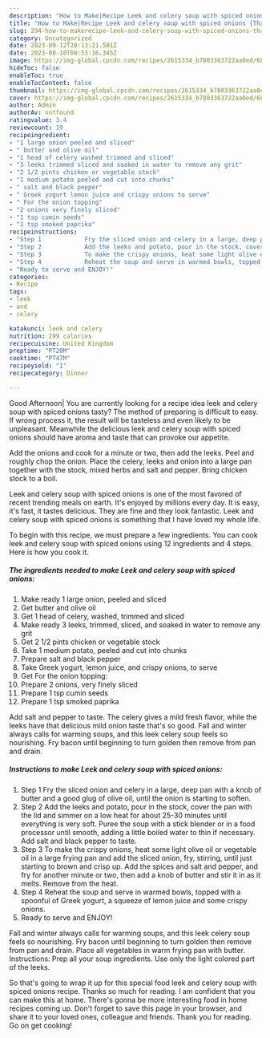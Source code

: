 ```yaml
---
description: "How to Make|Recipe Leek and celery soup with spiced onions {That is Simple"
title: "How to Make|Recipe Leek and celery soup with spiced onions {That is Simple"
slug: 294-how-to-makerecipe-leek-and-celery-soup-with-spiced-onions-that-is-simple
category: Uncategorized
date: 2023-09-12T20:13:21.501Z
date: 2023-08-10T00:53:16.345Z
image: https://img-global.cpcdn.com/recipes/2615334_b7803363722aa0ed/680x482cq70/leek-and-celery-soup-with-spiced-onions-recipe-main-photo.jpg
hideToc: false
enableToc: true
enableTocContent: false
thumbnail: https://img-global.cpcdn.com/recipes/2615334_b7803363722aa0ed/680x482cq70/leek-and-celery-soup-with-spiced-onions-recipe-main-photo.jpg
cover: https://img-global.cpcdn.com/recipes/2615334_b7803363722aa0ed/680x482cq70/leek-and-celery-soup-with-spiced-onions-recipe-main-photo.jpg
author: Admin
authorAv: notfound
ratingvalue: 3.4
reviewcount: 19
recipeingredient:
- "1 large onion peeled and sliced"
- " butter and olive oil"
- "1 head of celery washed trimmed and sliced"
- "3 leeks trimmed sliced and soaked in water to remove any grit"
- "2 1/2 pints chicken or vegetable stock"
- "1 medium potato peeled and cut into chunks"
- " salt and black pepper"
- " Greek yogurt lemon juice and crispy onions to serve"
- " For the onion topping"
- "2 onions very finely sliced"
- "1 tsp cumin seeds"
- "1 tsp smoked paprika"
recipeinstructions:
- "Step 1            Fry the sliced onion and celery in a large, deep pan with a knob of butter and a good glug of olive oil, until the onion is starting to soften."
- "Step 2            Add the leeks and potato, pour in the stock, cover the pan with the lid and simmer on a low heat for about 25-30 minutes until everything is very soft. Puree the soup with a stick blender or in a food processor until smooth, adding a little boiled water to thin if necessary. Add salt and black pepper to taste."
- "Step 3            To make the crispy onions, heat some light olive oil or vegetable oil in a large frying pan and add the sliced onion, fry, stirring, until just starting to brown and crisp up. Add the spices and salt and pepper, and fry for another minute or two, then add a knob of butter and stir it in as it melts. Remove from the heat."
- "Step 4            Reheat the soup and serve in warmed bowls, topped with a spoonful of Greek yogurt, a squeeze of lemon juice and some crispy onions."
- "Ready to serve and ENJOY!"
categories:
- Recipe
tags:
- leek
- and
- celery

katakunci: leek and celery 
nutrition: 299 calories
recipecuisine: United Kingdom
preptime: "PT20M"
cooktime: "PT47M"
recipeyield: "1"
recipecategory: Dinner

---
```



Good Afternoon| You are currently looking for a recipe idea leek and celery soup with spiced onions tasty? The method of preparing is difficult to easy. If wrong process it, the result will be tasteless and even likely to be unpleasant. Meanwhile the delicious leek and celery soup with spiced onions should have aroma and taste that can provoke our appetite.





Add the onions and cook for a minute or two, then add the leeks. Peel and roughly chop the onion. Place the celery, leeks and onion into a large pan together with the stock, mixed herbs and salt and pepper. Bring chicken stock to a boil.

Leek and celery soup with spiced onions is one of the most favored of recent trending meals on earth. It's enjoyed by millions every day. It is easy, it's fast, it tastes delicious. They are fine and they look fantastic. Leek and celery soup with spiced onions is something that I have loved my whole life.


To begin with this recipe, we must prepare a few ingredients. You can cook leek and celery soup with spiced onions using 12 ingredients and 4 steps. Here is how you cook it.

<!--inarticleads1-->

##### The ingredients needed to make Leek and celery soup with spiced onions:

1. Make ready 1 large onion, peeled and sliced
1. Get  butter and olive oil
1. Get 1 head of celery, washed, trimmed and sliced
1. Make ready 3 leeks, trimmed, sliced, and soaked in water to remove any grit
1. Get 2 1/2 pints chicken or vegetable stock
1. Take 1 medium potato, peeled and cut into chunks
1. Prepare  salt and black pepper
1. Take  Greek yogurt, lemon juice, and crispy onions, to serve
1. Get  For the onion topping:
1. Prepare 2 onions, very finely sliced
1. Prepare 1 tsp cumin seeds
1. Prepare 1 tsp smoked paprika


Add salt and pepper to taste. The celery gives a mild fresh flavor, while the leeks have that delicious mild onion taste that&#39;s so good. Fall and winter always calls for warming soups, and this leek celery soup feels so nourishing. Fry bacon until beginning to turn golden then remove from pan and drain. 

<!--inarticleads2-->

##### Instructions to make Leek and celery soup with spiced onions:

1. Step 1            Fry the sliced onion and celery in a large, deep pan with a knob of butter and a good glug of olive oil, until the onion is starting to soften.
1. Step 2            Add the leeks and potato, pour in the stock, cover the pan with the lid and simmer on a low heat for about 25-30 minutes until everything is very soft. Puree the soup with a stick blender or in a food processor until smooth, adding a little boiled water to thin if necessary. Add salt and black pepper to taste.
1. Step 3            To make the crispy onions, heat some light olive oil or vegetable oil in a large frying pan and add the sliced onion, fry, stirring, until just starting to brown and crisp up. Add the spices and salt and pepper, and fry for another minute or two, then add a knob of butter and stir it in as it melts. Remove from the heat.
1. Step 4            Reheat the soup and serve in warmed bowls, topped with a spoonful of Greek yogurt, a squeeze of lemon juice and some crispy onions.
1. Ready to serve and ENJOY!

Fall and winter always calls for warming soups, and this leek celery soup feels so nourishing. Fry bacon until beginning to turn golden then remove from pan and drain. Place all vegetables in warm frying pan with butter. Instructions: Prep all your soup ingredients. Use only the light colored part of the leeks. 

So that's going to wrap it up for this special food leek and celery soup with spiced onions recipe. Thanks so much for reading. I am confident that you can make this at home. There's gonna be more interesting food in home recipes coming up. Don't forget to save this page in your browser, and share it to your loved ones, colleague and friends. Thank you for reading. Go on get cooking!
